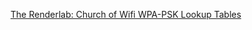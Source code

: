 
[The Renderlab: Church of Wifi WPA-PSK Lookup Tables](https://www.renderlab.net/projects/WPA-tables/)
